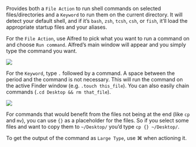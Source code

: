 Provides both a `File Action` to run shell commands on selected files/directories and a `Keyword` to run them on the current directory. It will detect your default shell, and if it’s `bash`, `zsh`, `tcsh`, `csh`, or `fish`, it’ll load the appropriate startup files and your aliases.
 
For the `File Action`, use Alfred to pick what you want to run a command on and choose `Run command`. Alfred’s main window will appear and you simply type the command you want.

![](https://i.imgur.com/uFwqIxg.png)
 
For the `Keyword`, type `.` followed by a command. A space between the period and the command is not necessary. This will run the command on the active Finder window (e.g. `.touch this_file`). You can also easily chain commands (`.cd Desktop && rm that_file`).

![](https://i.imgur.com/3jV7tXm.png)

For commands that would benefit from the files not being at the end (like `cp` and `mv`), you can use `{}` as a placeholder for the files. So if you select some files and want to copy them to `~/Desktop/` you’d type `cp {} ~/Desktop/`.

To get the output of the command as `Large Type`, use ⌘ when actioning it.
